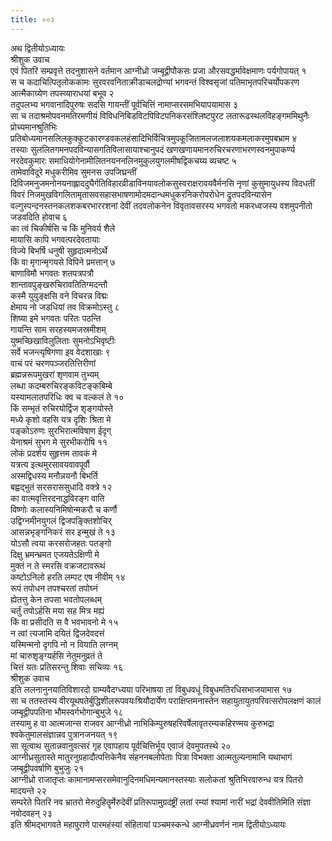 ```yaml
---
title: ००२
---
```

अथ द्वितीयोऽध्यायः  
श्रीशुक उवाच  
एवं पितरि सम्प्रवृत्ते तदनुशासने वर्तमान आग्नीध्रो जम्बूद्वीपौकसः प्रजा औरसवद्धर्मावेक्षमाणः पर्यगोपायत् १  
स च कदाचित्पितृलोककामः सुरवरवनिताक्रीडाचलद्रोण्यां भगवन्तं विश्वसृजां पतिमाभृतपरिचर्योपकरण आत्मैकाग्र्येण तपस्व्याराधयां बभूव २  
तदुपलभ्य भगवानादिपुरुषः सदसि गायन्तीं पूर्वचित्तिं नामाप्सरसमभियापयामास ३  
सा च तदाश्रमोपवनमतिरमणीयं विविधनिबिडविटपिविटपनिकरसंश्लिष्टपुरट लतारूढस्थलविहङ्गममिथुनैः प्रोच्यमानश्रुतिभिः प्रतिबोध्यमानसलिलकुक्कुटकारण्डवकलहंसादिभिर्विचित्रमुपकूजितामलजलाशयकमलाकरमुपबभ्राम ४  
तस्याः सुललितगमनपदविन्यासगतिविलासायाश्चानुपदं खणखणायमानरुचिरचरणाभरणस्वनमुपाकर्ण्य नरदेवकुमारः समाधियोगेनामीलितनयननलिनमुकुलयुगलमीषद्विकचय्य व्यचष्ट ५  
तामेवाविदूरे मधुकरीमिव सुमनस उपजिघ्रन्तीं दिविजमनुजमनोनयनाह्लाददुघैर्गतिविहारव्रीडाविनयावलोकसुस्वराक्षरावयवैर्मनसि नृणां कुसुमायुधस्य विदधतीं विवरं निजमुखविगलितामृतासवसहासभाषणामोदमदान्धमधुकरनिकरोपरोधेन द्रुतपदविन्यासेन वल्गुस्पन्दनस्तनकलशकबरभाररशनां देवीं तदवलोकनेन विवृतावसरस्य भगवतो मकरध्वजस्य वशमुपनीतो जडवदिति होवाच ६  
का त्वं चिकीर्षसि च किं मुनिवर्य शैले  
मायासि कापि भगवत्परदेवतायाः  
विज्ये बिभर्षि धनुषी सुहृदात्मनोऽर्थे  
किं वा मृगान्मृगयसे विपिने प्रमत्तान् ७  
बाणाविमौ भगवतः शतपत्रपत्रौ  
शान्तावपुङ्खरुचिरावतितिग्मदन्तौ  
कस्मै युयुङ्क्षसि वने विचरन्न विद्मः  
क्षेमाय नो जडधियां तव विक्रमोऽस्तु ८  
शिष्या इमे भगवतः परितः पठन्ति  
गायन्ति साम सरहस्यमजस्रमीशम्  
युष्मच्छिखाविलुलिताः सुमनोऽभिवृष्टीः  
सर्वे भजन्त्यृषिगणा इव वेदशाखाः ९  
वाचं परं चरणपञ्जरतित्तिरीणां  
ब्रह्मन्नरूपमुखरां शृणवाम तुभ्यम्  
लब्धा कदम्बरुचिरङ्कविटङ्कबिम्बे  
यस्यामलातपरिधिः क्व च वल्कलं ते १०  
किं सम्भृतं रुचिरयोर्द्विज शृङ्गयोस्ते  
मध्ये कृशो वहसि यत्र दृशिः श्रिता मे  
पङ्कोऽरुणः सुरभिरात्मविषाण ईदृग्  
येनाश्रमं सुभग मे सुरभीकरोषि ११  
लोकं प्रदर्शय सुहृत्तम तावकं मे  
यत्रत्य इत्थमुरसावयवावपूर्वौ  
अस्मद्विधस्य मनौन्नयनौ बिभर्ति  
बह्वद्भुतं सरसराससुधादि वक्त्रे १२  
का वात्मवृत्तिरदनाद्धविरङ्ग वाति  
विष्णोः कलास्यनिमिषोन्मकरौ च कर्णौ  
उद्विग्नमीनयुगलं द्विजपङ्क्तिशोचिर्  
आसन्नभृङ्गनिकरं सर इन्मुखं ते १३  
योऽसौ त्वया करसरोजहतः पतङ्गो  
दिक्षु भ्रमन्भ्रमत एजयतेऽक्षिणी मे  
मुक्तं न ते स्मरसि वक्रजटावरूथं  
कष्टोऽनिलो हरति लम्पट एष नीवीम् १४  
रूपं तपोधन तपश्चरतां तपोघ्नं  
ह्येतत्तु केन तपसा भवतोपलब्धम्  
चर्तुं तपोऽर्हसि मया सह मित्र मह्यं  
किं वा प्रसीदति स वै भवभावनो मे १५  
न त्वां त्यजामि दयितं द्विजदेवदत्तं  
यस्मिन्मनो दृगपि नो न वियाति लग्नम्  
मां चारुशृङ्ग्यर्हसि नेतुमनुव्रतं ते  
चित्तं यतः प्रतिसरन्तु शिवाः सचिव्यः १६  
श्रीशुक उवाच  
इति ललनानुनयातिविशारदो ग्राम्यवैदग्ध्यया परिभाषया तां विबुधवधूं विबुधमतिरधिसभाजयामास १७  
सा च ततस्तस्य वीरयूथपतेर्बुद्धिशीलरूपवयःश्रियौदार्येण पराक्षिप्तमनास्तेन सहायुतायुतपरिवत्सरोपलक्षणं कालं जम्बूद्वीपपतिना भौमस्वर्गभोगान्बुभुजे १८  
तस्यामु ह वा आत्मजान्स राजवर आग्नीध्रो नाभिकिम्पुरुषहरिवर्षेलावृतरम्यकहिरण्मय कुरुभद्रा श्वकेतुमालसंज्ञान्नव पुत्रानजनयत् १९  
सा सूत्वाथ सुतान्नवानुवत्सरं गृह एवापहाय पूर्वचित्तिर्भूय एवाजं देवमुपतस्थे २०  
आग्नीध्रसुतास्ते मातुरनुग्रहादौत्पत्तिकेनैव संहननबलोपेताः पित्रा विभक्ता आत्मतुल्यनामानि यथाभागं जम्बूद्वीपवर्षाणि बुभुजुः २१  
आग्नीध्रो राजातृप्तः कामानामप्सरसमेवानुदिनमधिमन्यमानस्तस्याः सलोकतां श्रुतिभिरवारुन्ध यत्र पितरो मादयन्ते २२  
सम्परेते पितरि नव भ्रातरो मेरुदुहितॄर्मेरुदेवीं प्रतिरूपामुग्रदंष्ट्रीं लतां रम्यां श्यामां नारीं भद्रां देववीतिमिति संज्ञा नवोदवहन् २३  
इति श्रीमद्भागवते महापुराणे पारमहंस्यां संहितायां पञ्चमस्कन्धे आग्नीध्रवर्णनं नाम द्वितीयोऽध्यायः